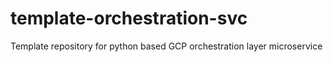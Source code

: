 # template-orchestration-svc
Template repository for python based GCP orchestration layer microservice 
